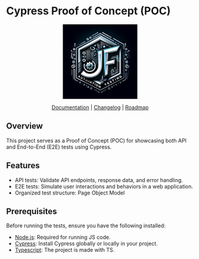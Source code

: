 # Cypress Proof of Concept (POC)
<p align="center">
  <img src='./.assets/jf-automation-testing.jpg' width='200' align="center">
</p>
<p align="center">
  <a href="https://on.cypress.io">Documentation</a> |
  <a href="https://on.cypress.io/changelog">Changelog</a> |
  <a href="https://on.cypress.io/roadmap">Roadmap</a>
</p>

## Overview

This project serves as a Proof of Concept (POC) for showcasing both API and End-to-End (E2E) tests using Cypress. 

## Features

- API tests: Validate API endpoints, response data, and error handling.
- E2E tests: Simulate user interactions and behaviors in a web application.
- Organized test structure: Page Object Model

## Prerequisites

Before running the tests, ensure you have the following installed:

- [Node.js](https://nodejs.org/): Required for running JS code.
- [Cypress](https://docs.cypress.io/guides/getting-started/installing-cypress.html): Install Cypress globally or locally in your project.
- [Typescript](https://www.typescriptlang.org/download): The project is made with TS.
